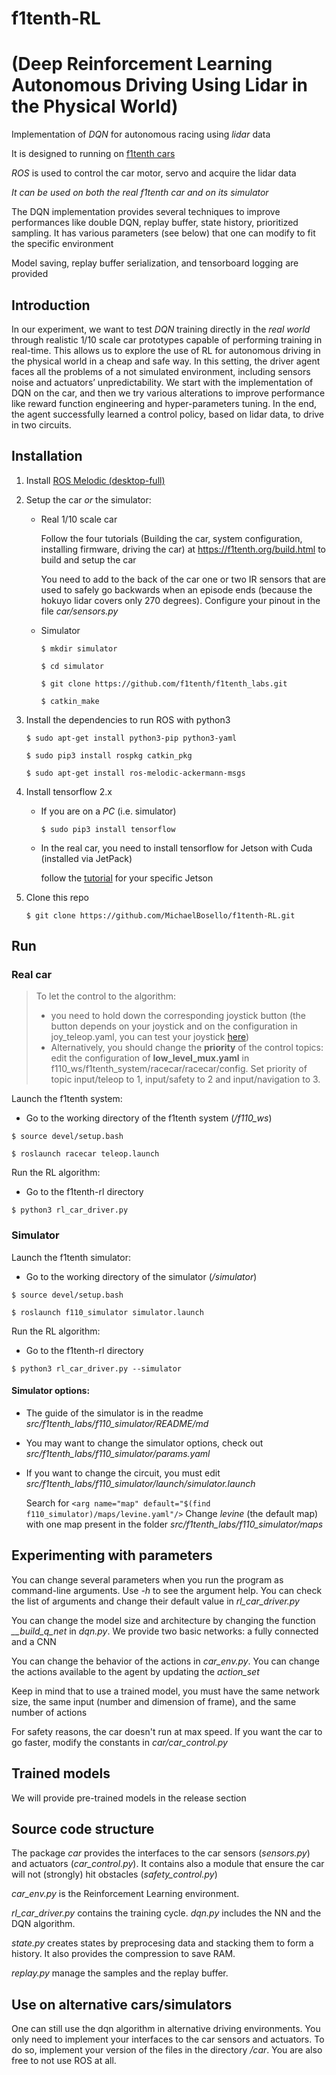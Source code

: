 # f1tenth-RL
# (Deep Reinforcement Learning Autonomous Driving Using Lidar in the Physical World)

Implementation of *DQN* for autonomous racing using *lidar* data

It is designed to running on [f1tenth cars](https://f1tenth.org/)

*ROS* is used to control the car motor, servo and acquire the lidar data

*It can be used on both the real f1tenth car and on its simulator*

The DQN implementation provides several techniques to improve performances like double DQN, replay buffer, state history, prioritized sampling. It has various parameters (see below) that one can modify to fit the specific environment

Model saving, replay buffer serialization, and tensorboard logging are provided 

## Introduction
In our experiment, we want to test *DQN* training directly in the *real world* through realistic 1/10 scale car prototypes capable of performing training in real-time. This allows us to explore the use of RL for autonomous driving in the physical world in a cheap and safe way. In this setting, the driver agent faces all the problems of a not simulated environment, including sensors noise and actuators’ unpredictability. We start with the implementation of DQN on the car, and then we try various alterations to improve performance like reward function engineering and hyper-parameters tuning. In the end, the agent successfully learned a control policy, based on lidar data, to drive in two circuits.

## Installation

1) Install [ROS Melodic (desktop-full)](http://wiki.ros.org/melodic/Installation/Ubuntu)

2) Setup the car *or* the simulator:
    + Real 1/10 scale car

        Follow the four tutorials (Building the car, system configuration, installing firmware, driving the car) at https://f1tenth.org/build.html to build and setup the car

        You need to add to the back of the car one or two IR sensors that are used to safely go backwards when an episode ends (because the hokuyo lidar covers only 270 degrees). Configure your pinout in the file *car/sensors.py*

    + Simulator

        `$​ ​mkdir simulator`

        `$​ ​cd simulator`

        `$ git clone https://github.com/f1tenth/f1tenth_labs.git`

        `$ catkin_make`

3) Install the dependencies to run ROS with python3

    `$ sudo apt-get install python3-pip python3-yaml`

    `$ sudo pip3 install rospkg catkin_pkg`

    `$ sudo apt-get install ros-melodic-ackermann-msgs`

4) Install tensorflow 2.x

    + If you are on a *PC* (i.e. simulator)

        `$ sudo pip3 install tensorflow`

    + In the real car, you need to install tensorflow for Jetson with Cuda (installed via JetPack)

        follow the [tutorial](https://docs.nvidia.com/deeplearning/frameworks/install-tf-jetson-platform/index.html) for your specific Jetson


5) Clone this repo

    `$ git clone https://github.com/MichaelBosello/f1tenth-RL.git`

## Run

### Real car

> To let the control to the algorithm: 
> + you need to hold down the corresponding joystick button (the button depends on your joystick and on the configuration in joy_teleop.yaml, you can test your joystick [here](https://html5gamepad.com/))
> + Alternatively, you should change the **priority** of the control topics: edit the configuration of **low_level_mux.yaml** in f110_ws/f1tenth_system/racecar/racecar/config. Set priority of topic input/teleop to 1, input/safety to 2 and input/navigation to 3.

Launch the f1tenth system:
+ Go to the working directory of the f1tenth system (*/f110_ws*)

`$ source devel/setup.bash`

`$ roslaunch racecar teleop.launch`

Run the RL algorithm:

+ Go to the f1tenth-rl directory

 `$ python3 rl_car_driver.py`

### Simulator
Launch the f1tenth simulator:
+ Go to the working directory of the simulator (*/simulator*)

`$ source devel/setup.bash`

`$ roslaunch f110_simulator simulator.launch`

Run the RL algorithm:

+ Go to the f1tenth-rl directory

`$ python3 rl_car_driver.py --simulator`

#### Simulator options:
+ The guide of the simulator is in the readme *src/f1tenth_labs/f110_simulator/README/md*

+ You may want to change the simulator options, check out *src/f1tenth_labs/f110_simulator/params.yaml*

+ If you want to change the circuit, you must edit *src/f1tenth_labs/f110_simulator/launch/simulator.launch*

    Search for `<arg name="map" default="$(find f110_simulator)/maps/levine.yaml"/>`
    Change *levine* (the default map) with one map present in the folder *src/f1tenth_labs/f110_simulator/maps*

## Experimenting with parameters
You can change several parameters when you run the program as command-line arguments. Use *-h* to see the argument help. 
You can check the list of arguments and change their default value in *rl_car_driver.py*

You can change the model size and architecture by changing the function *__build_q_net* in *dqn.py*. We provide two basic networks: a fully connected and a CNN

You can change the behavior of the actions in *car_env.py*. You can change the actions available to the agent by updating the *action_set*

Keep in mind that to use a trained model, you must have the same network size, the same input (number and dimension of frame), and the same number of actions

For safety reasons, the car doesn't run at max speed. If you want the car to go faster, modify the constants in *car/car_control.py*

## Trained models
We will provide pre-trained models in the release section

## Source code structure
The package *car* provides the interfaces to the car sensors (*sensors.py*) and actuators (*car_control.py*). It contains also a module that ensure the car will not (strongly) hit obstacles (*safety_control.py*)

*car_env.py* is the Reinforcement Learning environment.

*rl_car_driver.py* contains the training cycle.
*dqn.py* includes the NN and the DQN algorithm.

*state.py* creates states by preprocesing data and stacking them to form a history. It also provides the compression to save RAM.

*replay.py* manage the samples and the replay buffer.

## Use on alternative cars/simulators

One can still use the dqn algorithm in alternative driving environments. You only need to implement your interfaces to the car sensors and actuators. To do so, implement your version of the files in the directory */car*. You are also free to not use ROS at all.